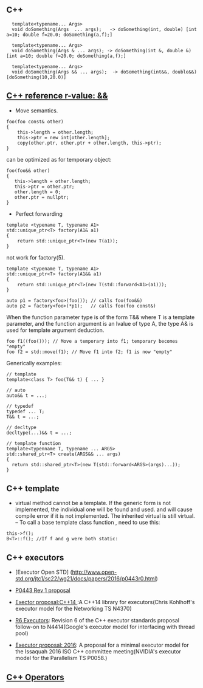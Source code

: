 
## C++
```
  template<typename... Args>
  void doSomething(Args  ... args);   -> doSomething(int, double) [int a=10; double f=20.0; doSomething(a,f);]

  template<typename... Args>
  void doSomething(Args & ... args); -> doSomething(int &, double &)  [int a=10; double f=20.0; doSomething(a,f);]

  template<typename... Args>
  void doSomething(Args && ... args);  -> doSomething(int&&, double&&) [doSomething(10,20.0)]

```
## [C++ reference r-value: &&](https://stackoverflow.com/questions/5481539/what-does-t-double-ampersand-mean-in-c11)
- Move semantics.
```
foo(foo const& other)
{
    this->length = other.length;
    this->ptr = new int[other.length];
    copy(other.ptr, other.ptr + other.length, this->ptr);
}
```
can be optimized as for temporary object:
```
foo(foo&& other)
{
   this->length = other.length;
   this->ptr = other.ptr;
   other.length = 0;
   other.ptr = nullptr;
}
```
- Perfect forwarding
```
template <typename T, typename A1>
std::unique_ptr<T> factory(A1& a1)
{
    return std::unique_ptr<T>(new T(a1));
}
```
not work for factory<foo>(5).
```
template <typename T, typename A1>
std::unique_ptr<T> factory(A1&& a1)
{
    return std::unique_ptr<T>(new T(std::forward<A1>(a1)));
}
  
auto p1 = factory<foo>(foo()); // calls foo(foo&&)
auto p2 = factory<foo>(*p1);   // calls foo(foo const&)
```
  When the function parameter type is of the form T&& where T is a template parameter, and the function argument is an lvalue of type A, the type A& is used for template argument deduction.
```
foo f1((foo())); // Move a temporary into f1; temporary becomes "empty"
foo f2 = std::move(f1); // Move f1 into f2; f1 is now "empty"
```
  Generically examples:
  ```
  // template
template<class T> foo(T&& t) { ... }

// auto
auto&& t = ...;

// typedef
typedef ... T;
T&& t = ...;

// decltype
decltype(...)&& t = ...;

// template function
template<typenname T, typename ... ARGS>
std::shared_ptr<T> create(ARGS&& ... args) 
{
    return std::shared_ptr<T>(new T(std::forward<ARGS>(args)...));
}
  ```
## C++ template
- virtual method cannot be a template. If the generic form is not implemented, the individual one will be found and used. and will cause compile error if it is not implemented. The inherited virtual is still virtual.
– To call a base template class function , need to use this:
```
this->f();
B<T>::f(); //If f and g were both static:
```

## C++ executors
- [Executor Open STD] (http://www.open-std.org/jtc1/sc22/wg21/docs/papers/2016/p0443r0.html)
- [P0443 Rev 1 proposal](http://open-std.org/JTC1/SC22/WG21/docs/papers/2017/p0443r1.html)
- [Exector proposal:C++14 ](https://github.com/chriskohlhoff/executors):A C++14 library for executors(Chris Kohlhoff's executor model for the Networking TS N4370)

- [R6 Executors](https://github.com/ccmysen/executors_r6): Revision 6 of the C++ executor standards proposal follow-on to N4414(Google's executor model for interfacing with thread pool)

- [Executor proposal: 2016](https://github.com/executors/issaquah_2016): A proposal for a minimal executor model for the Issaquah 2016 ISO C++ committee meeting(NVIDIA's executor model for the Parallelism TS P0058.)

## [C++ Operators](https://en.wikibooks.org/wiki/C%2B%2B_Programming/Operators/Operator_Overloading)
